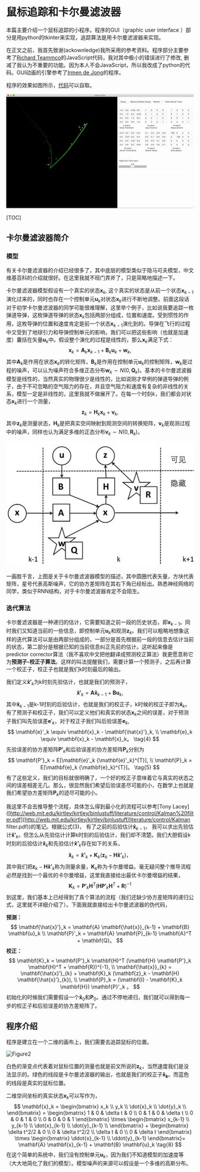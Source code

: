 # 鼠标追踪和卡尔曼滤波器

本篇主要介绍一个鼠标追踪的小程序。程序的GUI（graphic user interface ）部分是用python的tkinter来实现，追踪算法是用卡尔曼滤波器来实现。

在正文之前，我首先致谢(ackownledge)我所采用的参考资料。程序部分主要参考了[Richard Teammco](https://www.cs.utexas.edu/~teammco/misc/kalman_filter/)的JavaScript代码，我对其中极小的错误进行了修改, 删减了我认为不重要的功能。因为本人不会JavaScript，所以我改成了python的代码。GUI动画的引擎参考了[Irmen de Jong](https://github.com/irmen/rocketsimulator)的程序。

程序的效果如图所示，[代码](https://github.com/yanfeit/Kalman-Filter)可以自取。

![Alt Text](./example.gif)



[TOC]

## 卡尔曼滤波器简介

### 模型

有关卡尔曼滤波器的介绍已经很多了，其中底层的模型类似于隐马可夫模型，中文维基百科的介绍就很好。在这里我就不班门弄斧了，只是简略地描述一下。

卡尔曼滤波器模型假设有一个真实的状态$\mathbf{x}_k$, 这个真实的状态是从前一个状态$\mathbf{x}_{k-1}$演化过来的，同时也存在一个控制单元$\mathbf{u}_k$对状态$\mathbf{x}_k$进行不断地调整。前面这段话对于初学卡尔曼滤波器的同学可能很难理解，这里举个例子，比如说我要追踪一枚弹道导弹，这枚弹道导弹的状态$\mathbf{x}_k$包括两部分组成，位置和速度。受到惯性的作用，这枚导弹的位置和速度肯定是前一个状态$\mathbf{x}_{k-1}$演化到的。导弹在飞行的过程中又受到了地球引力和导弹控制单元的影响，我们可以把这些影响（也就是加速度）囊括在矢量$\mathbf{u}_k$中。假设整个演化的过程是线性的，那么$\mathbf{x}_k$满足下式：
$$
\mathbf{x}_k = \mathbf{A}_k\mathbf{x}_{k-1} + \mathbf{B}_k\mathbf{u}_k + \mathbf{w}_k, \tag{1}
$$
其中$\mathbf{A}_k$是作用在状态$\mathbf{x}_k$的转化矩阵，$\mathbf{B}_k$是作用在控制单元$\mathbf{u}_k$的控制矩阵，$\mathbf{w}_k$是过程的噪声，可以认为噪声符合多维正态分布$\mathbf{w}_k \sim  N(0, \mathbf{Q}_k)$。基本的卡尔曼滤波器模型是线性的，当然真实的物理很少是线性的，比如说刚才举例的弹道导弹的例子，由于不可忽略的空气阻力的存在，并且空气阻力和速度有复杂的非线性的关系，模型一定是非线性的，这里我就不做展开了。在每一个时刻$k$，我们都会对状态$\mathbf{x}_k$进行一个测量，
$$
\mathbf{z}_k = \mathbf{H}_k \mathbf{x}_k + \mathbf{v}_k, \tag{2}
$$
其中$\mathbf{z}_k$是测量状态，$\mathbf{H}_k$是把真实空间映射到观测空间的转换矩阵，$\mathbf{v}_k$是观测过程中的噪声，同样也认为满足多维的正态分布$\mathbf{v}_k \sim N(0, \mathbf{R}_k)$。 

![figure1](./figure1.png)

一画胜千言，上图是关于卡尔曼滤波器模型的描述，其中圆圈代表矢量，方块代表矩阵，星号代表高斯噪声，它的协方差矩阵在其右下角已经标出。熟悉神经网络的同学，类似于RNN结构，对于卡尔曼滤波器肯定不会陌生。

### 迭代算法

卡尔曼滤波器是一种递归的估计，它需要知道之前一段的历史状态，即$\mathbf{x}_{k-1}$。同时我们又知道当前的一些信息，即控制单元$\mathbf{u}_k$和观测$\mathbf{z}_k$。我们可以粗略地想象这样的迭代算法可以是由两部分组成的，一部分是首先根据前一段的信息去估计当前的状态，第二部分是根据已知的当前信息纠正先前的估计。这听起来像是predictor corrector算法（我不喜欢中文把他翻译成预测校正算法）我更愿意称它为**预测子-校正子算法**。这样的叫法提醒我们，需要计算一个预测子，之后再计算一个校正子，校正子也就是我们k时刻最后的输出。

我们定义$\mathbf{\hat{x}'}_k$为k时刻先验估计，也就是我们的预测子，
$$
\mathbf{\hat{x}'}_k = \mathbf{A} \mathbf{\hat{x}}_{k-1} + \mathbf{B} \mathbf{u}_k, \tag{3}
$$
其中$\mathbf{\hat{x}}_{k-1}$是k-1时刻的后验估计，也就是我们的校正子，k时候的校正子即为$\mathbf{\hat{x}}_{k}$。有了预测子和校正子，我们可以定义他们和真实的状态$\mathbf{x}_k$之间的误差，对于预测子我们叫先验误差$\mathbf{e}'_k$，对于校正子我们叫后验误差$\mathbf{e}_k$, 
$$
\mathbf{e}'_k \equiv \mathbf{x}_k - \mathbf{\hat{x}'}_k, \\
\mathbf{e}_k  \equiv \mathbf{x}_k - \mathbf{x}_k。  \tag{4}
$$
先验误差的协方差矩阵$\mathbf{P'}_k$和后验误差的协方差矩阵$\mathbf{P}_k$分别为
$$
\mathbf{P'}_k =  E[\mathbf{e}'_k {\mathbf{e}'_k}^{T}], \\
\mathbf{P}_k =  E[\mathbf{e}_k {\mathbf{e}_k}^{T}]。 \tag{5}
$$
有了这些定义，我们的目标就很明确了，一个好的校正子意味着它与真实的状态之间的误差相差无几。那么，很显然我们希望后验误差尽可能的小，在数学上也就是我们希望协方差矩阵$\mathbf{P}_k$的迹尽可能的小。

我这里不会去推导整个流程，具体怎么得到最小化的流程可以参考[Tony Lacey]([http://web.mit.edu/kirtley/kirtley/binlustuff/literature/control/Kalman%20filter.pdf](http://web.mit.edu/kirtley/kirtley/binlustuff/literature/control/Kalman filter.pdf))的笔记。根据公式(3)， 有了之前的后验估计$\mathbf{\hat{x}}_{k-1}$， 我可以求出先验估计$\mathbf{\hat{x}'}_k$。但怎么从先验估计计算k时刻的后验估计，我们却不清楚。我们大胆假设k时刻的后验估计$\mathbf{\hat{x}}_{k}$和先验估计$\mathbf{\hat{x}’}_{k}$存在如下的关系，
$$
\mathbf{\hat{x}}_{k} = \mathbf{\hat{x}’}_{k} + \mathbf{K}_k (\mathbf{z}_k -  \mathbf{H} \mathbf{\hat{x}’}_{k})， \tag{6}
$$
其中我们把$\mathbf{z}_k -  \mathbf{H} \mathbf{\hat{x}’}_{k}$称为测量余量，$\mathbf{K}_k$称为卡尔曼增益。毫无疑问整个推导流程必然是找到一个最优的卡尔曼增益，这里我直接给出最优卡尔曼增益的结果，
$$
\mathbf{K}_k = \mathbf{P'}_k \mathbf{H}^T (\mathbf{H} \mathbf{P'}_k \mathbf{H}^T + \mathbf{R})^{-1} \tag{7}
$$
到这里，我们基本上已经得到了真个算法的流程（我们还缺少协方差矩阵的递归公式，这里就不详细介绍了）。下面我就直接给出卡尔曼滤波器的伪代码，

**预测：**
$$
\mathbf{\hat{x}'}_k = \mathbf{A} \mathbf{\hat{x}}_{k-1} + \mathbf{B} \mathbf{u}_k \\
\mathbf{P}'_k = \mathbf{A} \mathbf{P}_{k-1} \mathbf{A}^T + \mathbf{Q}。
$$
**校正：**
$$
\mathbf{K}_k = \mathbf{P'}_k \mathbf{H}^T (\mathbf{H} \mathbf{P'}_k \mathbf{H}^T + \mathbf{R})^{-1}, \\
\mathbf{\hat{x}}_{k} = \mathbf{\hat{x}’}_{k} + \mathbf{K}_k (\mathbf{z}_k -  \mathbf{H} \mathbf{\hat{x}’}_{k}), \\
\mathbf{P}_k = (\mathbf{I} - \mathbf{K}_k \mathbf{H}) \mathbf{P}'_k 。
$$
初始化的时候我们需要假设一个$\mathbf{\hat{x}}_0$和$\mathbf{P}_{0}$。通过不停地递归，我们就可以得到每一步的校正子和后验误差的协方差矩阵了。

## 程序介绍

程序是建立在一个二维的画布上，我们需要去追踪鼠标的位置。

![Figure2](/Users/yanfeitang/Documents/GitHub/KalmanFilter/Kalman-Filter/figure2.png)

白色的渐变点代表着对鼠标位置的测量也就是前文所说的$\mathbf{z}_k$，当然速度我们是没法显示的。绿色的线段是卡尔曼滤波器的输出，也就是我们的校正子$\mathbf{\hat{x}_k}$。而蓝色的线段是真实的鼠标位置。

二维空间坐标的真实状态$\mathbf{x}_k$可以写作为，
$$
\mathbf{x}_k = \begin{bmatrix}
   x_k \\
   y_k \\
   \dot{x}_k \\
   \dot{y}_k \\
\end{bmatrix} = 
\begin{bmatrix}
1 & 0 & \delta t & 0 \\
0 & 1 & 0 & \delta t \\
0 & 0 & 1 & 0        \\
0 & 0 & 0 & 1  
\end{bmatrix} \times \begin{bmatrix}
   x_{k-1} \\
   y_{k-1} \\
   \dot{x}_{k-1} \\
   \dot{y}_{k-1} \\
\end{bmatrix} + \begin{bmatrix}
\delta t^2/2 & 0 \\
0 & \delta t^2/2 \\
\delta t & 0        \\
0 & \delta t 
\end{bmatrix} \times \begin{bmatrix}
\ddot{x}_{k-1}  \\
\ddot{y}_{k-1}
\end{bmatrix}= \mathbf{A} \mathbf{x}_{k-1} + \mathbf{B} \mathbf{u}_k \tag{8}
$$
在这个简单的系统中，我们没有控制单元$\mathbf{u}_k$，因为我们不知道模型的加速度等（大大地简化了我们的模型）。模型噪声的来源可以假设是一个多维的高斯分布。